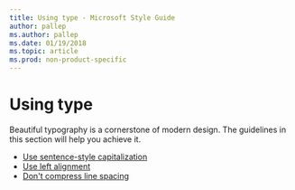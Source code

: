 ```yaml
---
title: Using type - Microsoft Style Guide
author: pallep
ms.author: pallep
ms.date: 01/19/2018
ms.topic: article
ms.prod: non-product-specific
---
```


# Using type

Beautiful typography is a cornerstone of modern design. The guidelines in this section will help you achieve it. 

  - [Use sentence-style capitalization](/style-guide/text-formatting/using-type/use-sentence-style-capitalization)
  - [Use left alignment](/style-guide/text-formatting/using-type/use-left-alignment)
  - [Don't compress line spacing](/style-guide/text-formatting/using-type/dont-compress-line-spacing)
